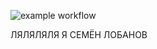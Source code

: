 ![example workflow](https://github.com/github/docs/actions/workflows/main.yml/badge.svg)


ЛЯЛЯЛЯЛЯ Я СЕМЁН ЛОБАНОВ